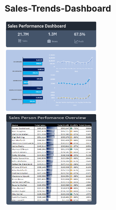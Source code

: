 # Sales-Trends-Dashboard

<img height="300" width="300" src="https://github.com/AbhishekRajendran/Sales-Trends-Dashboard/blob/DataAnalysis/Dashboard.1.png" />  <img height="300" width="300" src="https://github.com/AbhishekRajendran/Sales-Trends-Dashboard/blob/DataAnalysis/Dashboard.2.png" />
